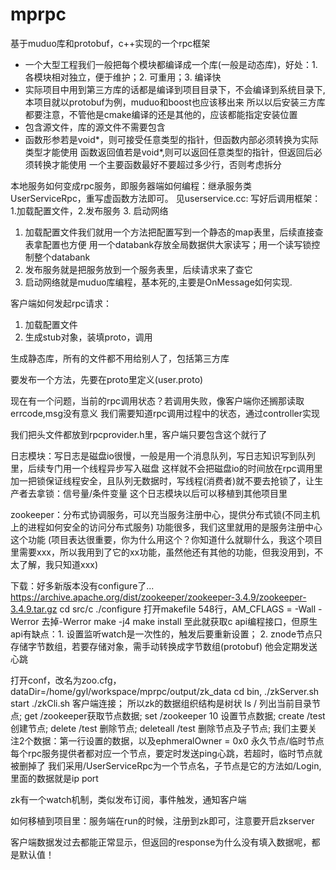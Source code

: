# mprpc
基于muduo库和protobuf，c++实现的一个rpc框架


* 一个大型工程我们一般把每个模块都编译成一个库(一般是动态库)，好处：1.各模块相对独立，便于维护；2. 可重用；3. 编译快
* 实际项目中用到第三方库的话都是编译到项目目录下，不会编译到系统目录下,本项目就以protobuf为例，muduo和boost也应该移出来
所以以后安装三方库都要注意，不管他是cmake编译的还是其他的，应该都能指定安装位置
* 包含源文件，库的源文件不需要包含
* 函数形参若是void*，则可接受任意类型的指针，但函数内部必须转换为实际类型才能使用
函数返回值若是void*,则可以返回任意类型的指针，但返回后必须转换才能使用
一个主要函数最好不要超过多少行，否则考虑拆分


本地服务如何变成rpc服务，即服务器端如何编程：继承服务类UserServiceRpc，重写虚函数方法即可。
见userservice.cc: 写好后调用框架：1.加载配置文件，2.发布服务 3. 启动网络
1. 加载配置文件我们就用一个方法把配置写到一个静态的map表里，后续直接查表拿配置也方便
用一个databank存放全局数据供大家读写；用一个读写锁控制整个databank
2. 发布服务就是把服务放到一个服务表里，后续请求来了查它
3. 启动网络就是muduo库编程，基本死的,主要是OnMessage如何实现.

客户端如何发起rpc请求：
1. 加载配置文件
2. 生成stub对象，装填proto，调用

生成静态库，所有的文件都不用给别人了，包括第三方库

要发布一个方法，先要在proto里定义(user.proto)

现在有一个问题，当前的rpc调用状态？若调用失败，像客户端你还搁那读取errcode,msg没有意义
我们需要知道rpc调用过程中的状态，通过controller实现

我们把头文件都放到rpcprovider.h里，客户端只要包含这个就行了

日志模块：写日志是磁盘io很慢，一般是用一个消息队列，写日志知识写到队列里，后续专门用一个线程异步写入磁盘
这样就不会把磁盘io的时间放在rpc调用里
加一把锁保证线程安全，且队列无数据时，写线程(消费者)就不要去抢锁了，让生产者去拿锁：信号量/条件变量
这个日志模块以后可以移植到其他项目里

zookeeper：分布式协调服务，可以充当服务注册中心，提供分布式锁(不同主机上的进程如何安全的访问分布式服务)
功能很多，我们这里就用的是服务注册中心这个功能
(项目表达很重要，你为什么用这个？你知道什么就聊什么，我这个项目里需要xxx，所以我用到了它的xx功能，虽然他还有其他的功能，但我没用到，不太了解，我只知道xxx)

下载：好多新版本没有configure了...
https://archive.apache.org/dist/zookeeper/zookeeper-3.4.9/zookeeper-3.4.9.tar.gz
cd src/c
./configure
打开makefile 548行，AM_CFLAGS = -Wall -Werror  去掉-Werror
make -j4
make install
至此就获取c api编程接口，但原生api有缺点：1. 设置监听watch是一次性的，触发后要重新设置；
2. znode节点只存储字节数组，若要存储对象，需手动转换成字节数组(protobuf)
他会定期发送心跳


打开conf，改名为zoo.cfg，dataDir=/home/gyl/workspace/mprpc/output/zk_data
cd bin, ./zkServer.sh start
./zkCli.sh 客户端连接；
所以zk的数据组织结构是树状
ls / 列出当前目录节点; get /zookeeper获取节点数据; 
set /zookeeper 10 设置节点数据; 
create /test 创建节点; delete /test 删除节点; deleteall /test 删除节点及子节点;
我们主要关注2个数据：第一行设置的数据，以及ephmeralOwner = 0x0 永久节点/临时节点
每个rpc服务提供者都对应一个节点，要定时发送ping心跳，若超时，临时节点就被删掉了
我们采用/UserServiceRpc为一个节点名，子节点是它的方法如/Login,里面的数据就是ip port


zk有一个watch机制，类似发布订阅，事件触发，通知客户端

如何移植到项目里：服务端在run的时候，注册到zk即可，注意要开启zkserver

客户端数据发过去都能正常显示，但返回的response为什么没有填入数据呢，都是默认值！
